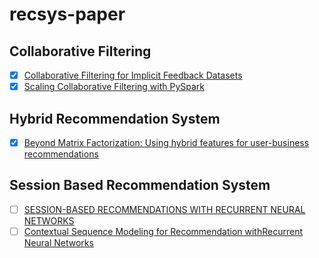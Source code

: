 # recsys-paper

## Collaborative Filtering
- [x] [Collaborative Filtering for Implicit Feedback Datasets](http://yifanhu.net/PUB/cf.pdf)
- [x] [Scaling Collaborative Filtering with PySpark](https://engineeringblog.yelp.com/2018/05/scaling-collaborative-filtering-with-pyspark.html)

## Hybrid Recommendation System
- [x] [Beyond Matrix Factorization: Using hybrid features for user-business recommendations](https://engineeringblog.yelp.com/2022/04/beyond-matrix-factorization-using-hybrid-features-for-user-business-recommendations.html)

## Session Based Recommendation System
- [ ] [SESSION-BASED RECOMMENDATIONS WITH RECURRENT NEURAL NETWORKS](https://arxiv.org/pdf/1511.06939.pdf)
- [ ] [Contextual Sequence Modeling for Recommendation withRecurrent Neural Networks](https://arxiv.org/pdf/1706.07684.pdf)
